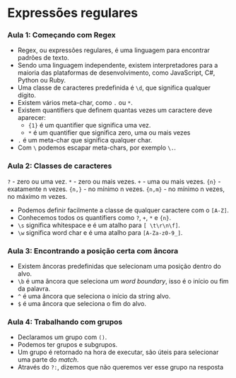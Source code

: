 # Expressões regulares

### Aula 1: Começando com Regex

- Regex, ou expressões regulares, é uma linguagem para encontrar padrões de texto.
- Sendo uma linguagem independente, existem interpretadores para a maioria das plataformas de desenvolvimento, como JavaScript, C#, Python ou Ruby.
- Uma classe de caracteres predefinida é `\d`, que significa qualquer dígito.
- Existem vários meta-char, como `.` ou `*`.
- Existem quantifiers que definem quantas vezes um caractere deve aparecer:
  - `{1}` é um quantifier que significa uma vez.
  - `*` é um quantifier que significa zero, uma ou mais vezes
- `.` é um meta-char que significa qualquer char.
- Com `\` podemos escapar meta-chars, por exemplo `\.`.

### Aula 2: Classes de caracteres

`?` - zero ou uma vez.
`*` - zero ou mais vezes.
`+` - uma ou mais vezes.
`{n}` - exatamente n vezes.
`{n,}` - no mínimo n vezes.
`{n,m}` - no mínimo n vezes, no máximo m vezes.

- Podemos definir facilmente a classe de qualquer caractere com o `[A-Z]`.
- Conhecemos todos os quantifiers como `?`, `+`, `*` e `{n}`.
- `\s` significa whitespace e é um atalho para `[ \t\r\n\f]`.
- `\w` significa word char e é uma atalho para `[A-Za-z0-9_]`.

### Aula 3: Encontrando a posição certa com âncora

- Existem âncoras predefinidas que selecionam uma posição dentro do alvo.
- `\b` é uma âncora que seleciona um _word boundary_, isso é o início ou fim da palavra.
- `^` é uma âncora que seleciona o início da string alvo.
- `$` é uma âncora que seleciona o fim do alvo.

### Aula 4: Trabalhando com grupos

- Declaramos um grupo com `()`.
- Podemos ter grupos e subgrupos.
- Um grupo é retornado na hora de executar, são úteis para selecionar uma parte do _match_.
- Através do `?:`, dizemos que não queremos ver esse grupo na resposta
